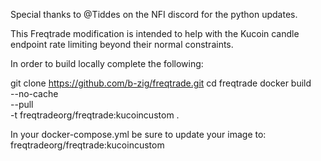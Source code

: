 Special thanks to @Tiddes on the NFI discord for the python updates. 

This Freqtrade modification is intended to help with the Kucoin candle endpoint rate limiting beyond their normal constraints. 

In order to build locally complete the following: 

git clone https://github.com/b-zig/freqtrade.git
cd freqtrade
docker build \
  --no-cache \
  --pull \
  -t freqtradeorg/freqtrade:kucoincustom .

In your docker-compose.yml be sure to update your image to: freqtradeorg/freqtrade:kucoincustom
